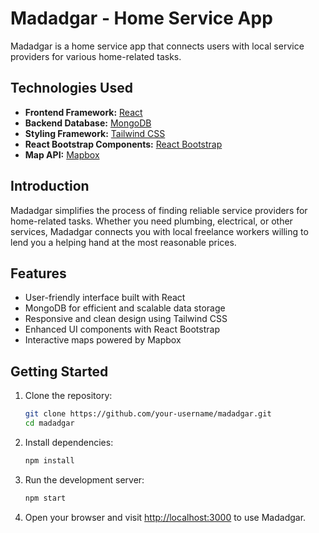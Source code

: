 # Madadgar - Home Service App

Madadgar is a home service app that connects users with local service providers for various home-related tasks.

## Technologies Used

- **Frontend Framework:** [React](https://reactjs.org/)
- **Backend Database:** [MongoDB](https://www.mongodb.com/)
- **Styling Framework:** [Tailwind CSS](https://tailwindcss.com/)
- **React Bootstrap Components:** [React Bootstrap](https://react-bootstrap.github.io/)
- **Map API:** [Mapbox](https://www.mapbox.com/)

## Introduction

Madadgar simplifies the process of finding reliable service providers for home-related tasks. Whether you need plumbing, electrical, or other services, Madadgar connects you with local freelance workers willing to lend you a helping hand at the most reasonable prices.

## Features

- User-friendly interface built with React
- MongoDB for efficient and scalable data storage
- Responsive and clean design using Tailwind CSS
- Enhanced UI components with React Bootstrap
- Interactive maps powered by Mapbox

## Getting Started

1. Clone the repository:

   ```bash
   git clone https://github.com/your-username/madadgar.git
   cd madadgar
   ```

2. Install dependencies:

   ```bash
   npm install
   ```

3. Run the development server:

   ```bash
   npm start
   ```

4. Open your browser and visit [http://localhost:3000](http://localhost:3000) to use Madadgar.
